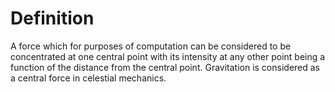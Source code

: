 # Definition

A force which for purposes of computation can be considered to be
concentrated at one central point with its intensity at any other point
being a function of the distance from the central point. Gravitation is
considered as a central force in celestial mechanics.
